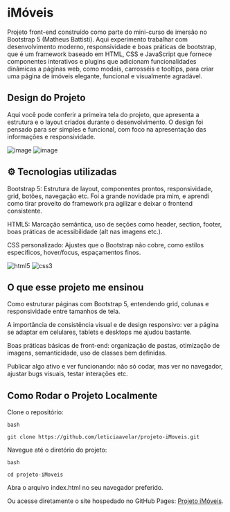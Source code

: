 # iMóveis
Projeto front-end construído como parte do mini-curso de imersão no Bootstrap 5 (Matheus Battisti). Aqui experimento trabalhar com desenvolvimento moderno, responsividade e boas práticas de bootstrap, que é um framework baseado em HTML, CSS e JavaScript que fornece componentes interativos e plugins que adicionam funcionalidades dinâmicas a páginas web, como modais, carrosséis e tooltips, para criar uma página de imóveis elegante, funcional e visualmente agradável.

## Design do Projeto

Aqui você pode conferir a primeira tela do projeto, que apresenta a estrutura e o layout criados durante o desenvolvimento. O design foi pensado para ser simples e funcional, com foco na apresentação das informações e responsividade.

![image](https://github.com/user-attachments/assets/a28f5c8d-6e8f-4456-845c-814cdb64b155)
![image](https://github.com/user-attachments/assets/a8384e70-b7e1-4037-acda-2098d5fcad2e)

## ⚙️ Tecnologias utilizadas

Bootstrap 5: Estrutura de layout, componentes prontos, responsividade, grid, botões, navegação etc. Foi a grande novidade pra mim, e aprendi como tirar proveito do framework pra agilizar e deixar o frontend consistente.

HTML5: Marcação semântica, uso de seções como header, section, footer, boas práticas de acessibilidade (alt nas imagens etc.).

CSS personalizado: Ajustes que o Bootstrap não cobre, como estilos específicos, hover/focus, espaçamentos finos.

 ![html5](https://img.shields.io/badge/HTML5-E34F26?style=for-the-badge&logo=html5&logoColor=white) ![css3](https://img.shields.io/badge/css3-1572B6?style=for-the-badge&logo=css3&logoColor=white)

## O que esse projeto me ensinou

Como estruturar páginas com Bootstrap 5, entendendo grid, colunas e responsividade entre tamanhos de tela.

A importância de consistência visual e de design responsivo: ver a página se adaptar em celulares, tablets e desktops me ajudou bastante.

Boas práticas básicas de front-end: organização de pastas, otimização de imagens, semanticidade, uso de classes bem definidas.

Publicar algo ativo e ver funcionando: não só codar, mas ver no navegador, ajustar bugs visuais, testar interações etc.

## Como Rodar o Projeto Localmente
Clone o repositório:
```
bash

git clone https://github.com/leticiaavelar/projeto-iMoveis.git
```
Navegue até o diretório do projeto:
```
bash

cd projeto-iMoveis
```
Abra o arquivo index.html no seu navegador preferido.

Ou acesse diretamente o site hospedado no GitHub Pages: [Projeto iMóveis](https://leticiaavelar.github.io/projeto-iMoveis/).
